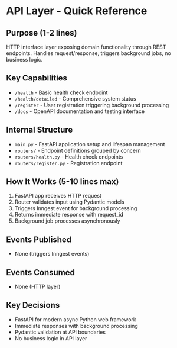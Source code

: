 # API Layer - Quick Reference

## Purpose (1-2 lines)
HTTP interface layer exposing domain functionality through REST endpoints.
Handles request/response, triggers background jobs, no business logic.

## Key Capabilities
- `/health` - Basic health check endpoint
- `/health/detailed` - Comprehensive system status
- `/register` - User registration triggering background processing
- `/docs` - OpenAPI documentation and testing interface

## Internal Structure
- `main.py` - FastAPI application setup and lifespan management
- `routers/` - Endpoint definitions grouped by concern
- `routers/health.py` - Health check endpoints
- `routers/register.py` - Registration endpoint

## How It Works (5-10 lines max)
1. FastAPI app receives HTTP request
2. Router validates input using Pydantic models
3. Triggers Inngest event for background processing
4. Returns immediate response with request_id
5. Background job processes asynchronously

## Events Published
- None (triggers Inngest events)

## Events Consumed
- None (HTTP layer)

## Key Decisions
- FastAPI for modern async Python web framework
- Immediate responses with background processing
- Pydantic validation at API boundaries
- No business logic in API layer 